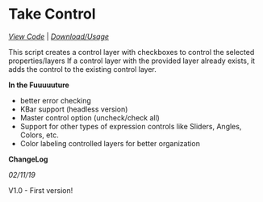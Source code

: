 # Take Control

[_View Code_](/TakeControl.jsx) | [_Download/Usage_](http://authorsprojects.com)

This script creates a control layer with checkboxes to control the selected properties/layers
If a control layer with the provided layer already exists, it adds the control to the existing control layer.

**In the Fuuuuuture**

- better error checking
- KBar support (headless version)
- Master control option (uncheck/check all)
- Support for other types of expression controls like Sliders, Angles, Colors, etc.
- Color labeling controlled layers for better organization

**ChangeLog**

_02/11/19_

V1.0 - First version!
